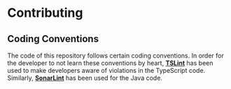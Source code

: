 # Contributing

## Coding Conventions
The code of this repository follows certain coding conventions. In order for the developer to not learn these
conventions by heart, [**TSLint**](https://palantir.github.io/tslint/) has been used to make developers aware of
violations in the TypeScript code. Similarly, [**SonarLint**](https://www.sonarlint.org/) has been used for the Java
code.